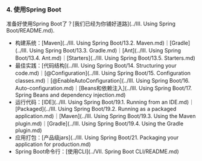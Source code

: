 ### 4. 使用Spring Boot

准备好使用Spring Boot了？[我们已经为你铺好道路](../III. Using Spring Boot/README.md).

- 构建系统：[Maven](../III. Using Spring Boot/13.2. Maven.md)｜[Gradle](../III. Using Spring Boot/13.3. Gradle.md)｜[Ant](../III. Using Spring Boot/13.4. Ant.md)｜[Starters](../III. Using Spring Boot/13.5. Starters.md)
- 最佳实践：[代码结构](../III. Using Spring Boot/14. Structuring your code.md)｜[@Configuration](../III. Using Spring Boot/15. Configuration classes.md)｜[@EnableAutoConfiguration](../III. Using Spring Boot/16. Auto-configuration.md)｜[Beans和依赖注入](../III. Using Spring Boot/17. Spring Beans and dependency injection.md)
- 运行代码：[IDE](../III. Using Spring Boot/19.1. Running from an IDE.md)｜[Packaged](../III. Using Spring Boot/19.2. Running as a packaged application.md)｜[Maven](../III. Using Spring Boot/19.3. Using the Maven plugin.md)｜[Gradle](../III. Using Spring Boot/19.4. Using the Gradle plugin.md)
- 应用打包：[产品级jars](../III. Using Spring Boot/21. Packaging your application for production.md)
- Spring Boot命令行：[使用CLI](../VII. Spring Boot CLI/README.md)

